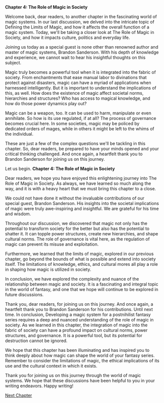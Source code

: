 **Chapter 4: The Role of Magic in Society**
 
Welcome back, dear readers, to another chapter in the fascinating world of magic systems. In our last discussion, we delved into the intricate topic of Defining the Limits of Magic, and how it affects the overall function of a magic system. Today, we'll be taking a closer look at The Role of Magic in Society, and how it impacts culture, politics and everyday life.

Joining us today as a special guest is none other than renowned author and master of magic systems, Brandon Sanderson. With his depth of knowledge and experience, we cannot wait to hear his insightful thoughts on this subject.

Magic truly becomes a powerful tool when it is integrated into the fabric of society. From enchantments that ease manual labor to divinations that protect against disasters, magic can have a myriad of applications when harnessed intelligently. But it is important to understand the implications of this, as well. How does the existence of magic affect societal norms, hierarchies and structures? Who has access to magical knowledge, and how do those power dynamics play out?

Magic can be a weapon, too. It can be used to harm, manipulate or even annihilate. So how is its use regulated, if at all? The process of governance becomes crucial here. In some societies, magic may be policed by dedicated orders of mages, while in others it might be left to the whims of the individual.

These are just a few of the complex questions we'll be tackling in this chapter. So, dear readers, be prepared to have your minds opened and your critical thinking challenged. And once again, a heartfelt thank you to Brandon Sanderson for joining us on this journey.

Let us begin.
**Chapter 4: The Role of Magic in Society**

Dear readers, we hope you have enjoyed this enlightening journey into The Role of Magic in Society. As always, we have learned so much along the way, and it is with a heavy heart that we must bring this chapter to a close.

We could not have done it without the invaluable contributions of our special guest, Brandon Sanderson. His insights into the societal implications of magic were truly awe-inspiring and insightful. We are grateful for his time and wisdom.

Throughout our discussion, we discovered that magic not only has the potential to transform society for the better but also has the potential to shatter it. It can topple power structures, create new hierarchies, and shape cultural norms. The role of governance is vital here, as the regulation of magic can prevent its misuse and exploitation.

Furthermore, we learned that the limits of magic, explored in our previous chapter, go beyond the bounds of what is possible and extend into society itself. The limitations of knowledge, ethics, and cultural mores all play a role in shaping how magic is utilized in society.

In conclusion, we have explored the complexity and nuance of the relationship between magic and society. It is a fascinating and integral topic in the world of fantasy, and one that we hope will continue to be explored in future discussions.

Thank you, dear readers, for joining us on this journey. And once again, a heartfelt thank you to Brandon Sanderson for his contributions. Until next time.
In conclusion, Developing a magic system for a postnihilist fantasy series requires a deep and nuanced understanding of the role of magic in society. As we learned in this chapter, the integration of magic into the fabric of society can have a profound impact on cultural norms, power structures, and governance. It is a powerful tool, but its potential for destruction cannot be ignored.

We hope that this chapter has been illuminating and has inspired you to think deeply about how magic can shape the world of your fantasy series. Remember to consider the limitations of magic, the ethical implications of its use and the cultural context in which it exists.

Thank you for joining us on this journey through the world of magic systems. We hope that these discussions have been helpful to you in your writing endeavors. Happy writing!


[Next Chapter](05_Chapter05.md)